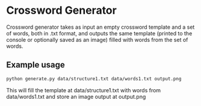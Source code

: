 # Crossword Generator

Crossword generator takes as input an empty crossword template and a set of words, both in .txt format, and outputs the same template (printed to the console or optionally saved as an image) filled with words from the set of words.


## Example usage

```bash
python generate.py data/structure1.txt data/words1.txt output.png
```

This will fill the template at data/structure1.txt with words from data/words1.txt and store an image output at output.png
